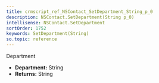 ```yaml
---
title: crmscript_ref_NSContact_SetDepartment_String_p_0
description: NSContact.SetDepartment(String p_0)
intellisense: NSContact.SetDepartment
sortOrder: 1752
keywords: SetDepartment(String)
so.topic: reference
---
```



Department



* **Department:** String
* **Returns:** String


